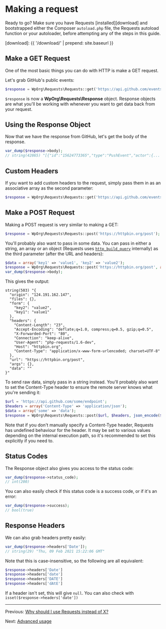 Making a request
================

Ready to go? Make sure you have Requests [installed][download] and bootstrapped either the
Composer `autoload.php` file, the Requests autoload function or your autoloader, before attempting any of the
steps in this guide.

[download]: {{ '/download/' | prepend: site.baseurl }}


Make a GET Request
------------------
One of the most basic things you can do with HTTP is make a GET request.

Let's grab GitHub's public events:

```php
$response = WpOrg\Requests\Requests::get('https://api.github.com/events');
```

`$response` is now a **WpOrg\Requests\Response** object. Response objects are what
you'll be working with whenever you want to get data back from your request.


Using the Response Object
-------------------------
Now that we have the response from GitHub, let's get the body of the response.

```php
var_dump($response->body);
// string(42865) "[{"id":"15624773365","type":"PushEvent","actor":{...
```


Custom Headers
--------------
If you want to add custom headers to the request, simply pass them in as an
associative array as the second parameter:

```php
$response = WpOrg\Requests\Requests::get('https://api.github.com/events', array('X-Requests' => 'Is Awesome!'));
```


Make a POST Request
-------------------
Making a POST request is very similar to making a GET:

```php
$response = WpOrg\Requests\Requests::post('https://httpbin.org/post');
```

You'll probably also want to pass in some data. You can pass in either a
string, an array or an object (Requests uses [`http_build_query`][build_query]
internally) as the third parameter (after the URL and headers):

[build_query]: https://www.php.net/http_build_query

```php
$data = array('key1' => 'value1', 'key2' => 'value2');
$response = WpOrg\Requests\Requests::post('https://httpbin.org/post', array(), $data);
var_dump($response->body);
```

This gives the output:

    string(503) "{
      "origin": "124.191.162.147",
      "files": {},
      "form": {
        "key2": "value2",
        "key1": "value1"
      },
      "headers": {
        "Content-Length": "23",
        "Accept-Encoding": "deflate;q=1.0, compress;q=0.5, gzip;q=0.5",
        "X-Forwarded-Port": "80",
        "Connection": "keep-alive",
        "User-Agent": "php-requests/1.6-dev",
        "Host": "httpbin.org",
        "Content-Type": "application/x-www-form-urlencoded; charset=UTF-8"
      },
      "url": "https://httpbin.org/post",
      "args": {},
      "data": ""
    }"

To send raw data, simply pass in a string instead. You'll probably also want to
set the Content-Type header to ensure the remote server knows what you're
sending it:

```php
$url = 'https://api.github.com/some/endpoint';
$headers = array('Content-Type' => 'application/json');
$data = array('some' => 'data');
$response = WpOrg\Requests\Requests::post($url, $headers, json_encode($data));
```

Note that if you don't manually specify a Content-Type header, Requests has
undefined behaviour for the header. It may be set to various values depending
on the internal execution path, so it's recommended to set this explicitly if
you need to.


Status Codes
------------
The Response object also gives you access to the status code:

```php
var_dump($response->status_code);
// int(200)
```

You can also easily check if this status code is a success code, or if it's an
error:

```php
var_dump($response->success);
// bool(true)
```


Response Headers
----------------
We can also grab headers pretty easily:

```php
var_dump($response->headers['Date']);
// string(29) "Thu, 09 Feb 2021 15:22:06 GMT"
```

Note that this is case-insensitive, so the following are all equivalent:

```php
$response->headers['Date']
$response->headers['date']
$response->headers['DATE']
$response->headers['dAtE']
```

If a header isn't set, this will give `null`. You can also check with
`isset($response->headers['date'])`

***

Previous: [Why should I use Requests instead of X?](why-requests.md)

Next: [Advanced usage](usage-advanced.md)
